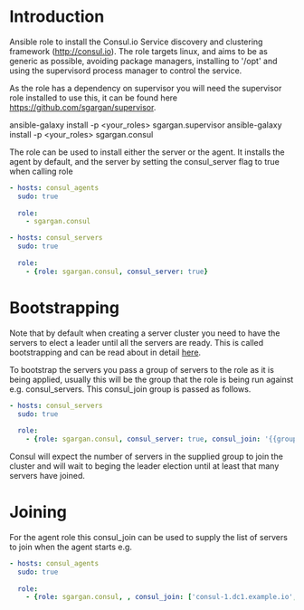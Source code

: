 Introduction
======

Ansible role to install the Consul.io Service discovery and clustering framework (http://consul.io). The role targets linux, and aims to be as generic as possible, avoiding package managers, installing to '/opt' and using the supervisord process manager to control the service.

As the role has a dependency on supervisor you will need the supervisor role installed to use this, it can be found here https://github.com/sgargan/supervisor. 

ansible-galaxy install -p <your_roles> sgargan.supervisor
ansible-galaxy install -p <your_roles> sgargan.consul

The role can be used to install either the server or the agent. It installs the agent by default, and the server by setting the consul_server flag to true when calling role

```yaml
- hosts: consul_agents
  sudo: true
  
  role:
    - sgargan.consul
```
```yaml
- hosts: consul_servers
  sudo: true
  
  role:
    - {role: sgargan.consul, consul_server: true}
```

Bootstrapping
=========
Note that by default when creating a server cluster you need to have the servers to elect a leader until all the servers are ready. This is called bootstrapping and can be read about in detail [here](https://consul.io/docs/guides/bootstrapping.html). 

To bootstrap the servers you pass a group of servers to the role as it is being applied, usually this will be the group that the role is being run against e.g. consul_servers. This consul_join group is passed as follows.

```yaml
- hosts: consul_servers
  sudo: true
  
  role:
    - {role: sgargan.consul, consul_server: true, consul_join: '{{groups["consul_servers"]}}'}
```
Consul will expect the number of servers in the supplied group to join the cluster and will wait to beging the leader election until at least that many servers have joined.

Joining
=======
For the agent role this consul_join can be used to supply the list of servers to join when the agent starts e.g.

```yaml
- hosts: consul_agents
  sudo: true
  
  role:
    - {role: sgargan.consul, , consul_join: ['consul-1.dc1.example.io', 'consul-2.dc1.example.io', 'consul-2.dc1.example.io']}
```





